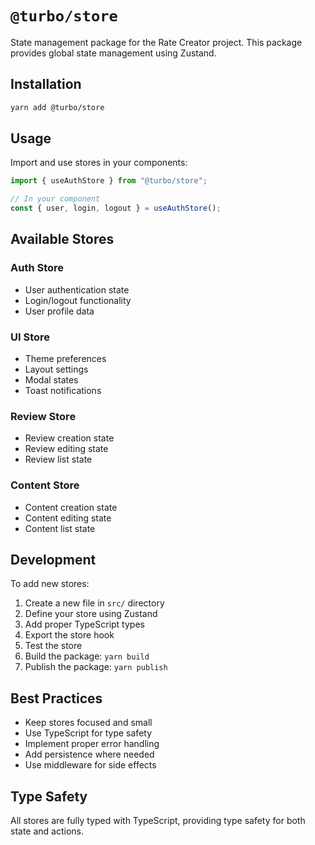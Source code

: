 # `@turbo/store`

State management package for the Rate Creator project. This package provides
global state management using Zustand.

## Installation

```bash
yarn add @turbo/store
```

## Usage

Import and use stores in your components:

```typescript
import { useAuthStore } from "@turbo/store";

// In your component
const { user, login, logout } = useAuthStore();
```

## Available Stores

### Auth Store

- User authentication state
- Login/logout functionality
- User profile data

### UI Store

- Theme preferences
- Layout settings
- Modal states
- Toast notifications

### Review Store

- Review creation state
- Review editing state
- Review list state

### Content Store

- Content creation state
- Content editing state
- Content list state

## Development

To add new stores:

1. Create a new file in `src/` directory
2. Define your store using Zustand
3. Add proper TypeScript types
4. Export the store hook
5. Test the store
6. Build the package: `yarn build`
7. Publish the package: `yarn publish`

## Best Practices

- Keep stores focused and small
- Use TypeScript for type safety
- Implement proper error handling
- Add persistence where needed
- Use middleware for side effects

## Type Safety

All stores are fully typed with TypeScript, providing type safety for both state
and actions.
